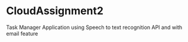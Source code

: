 # CloudAssignment2

Task Manager Application using Speech to text recognition API and with email feature

